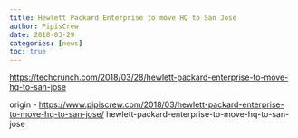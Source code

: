 ```yaml
---
title: Hewlett Packard Enterprise to move HQ to San Jose
author: PipisCrew
date: 2018-03-29
categories: [news]
toc: true
---
```


https://techcrunch.com/2018/03/28/hewlett-packard-enterprise-to-move-hq-to-san-jose

origin - https://www.pipiscrew.com/2018/03/hewlett-packard-enterprise-to-move-hq-to-san-jose/ hewlett-packard-enterprise-to-move-hq-to-san-jose